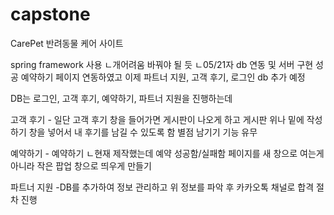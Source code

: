 # capstone

CarePet 반려동물 케어 사이트

spring framework 사용
ㄴ개어려움 바꿔야 될 듯
ㄴ05/21자 db 연동 및 서버 구현 성공 
예약하기 페이지 연동하였고
이제 파트너 지원, 고객 후기, 로그인 db 추가 예정


 
 



DB는 로그인, 고객 후기, 예약하기, 파트너 지원을 진행하는데

고객 후기 - 일단 고객 후기 창을 들어가면 게시판이 나오게 하고 게시판 위나 밑에 작성하기 창을 넣어서 내 후기를 남길 수 있도록 함
별점 남기기 기능 유무

예약하기 - 예약하기
ㄴ현재 제작했는데 예약 성공함/실패함 페이지를 새 창으로 여는게 아니라 작은 팝업 창으로 띄우게 만들기

파트너 지원 -DB를 추가하여 정보 관리하고 위 정보를 파악 후 카카오톡 채널로 합격 절차 진행
  
